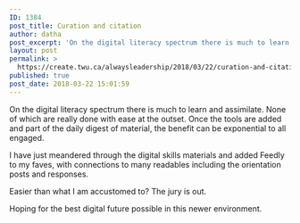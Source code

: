 ```yaml
---
ID: 1384
post_title: Curation and citation
author: datha
post_excerpt: 'On the digital literacy spectrum there is much to learn and assimilate. None of which are really done with ease at the outset. Once the tools are added and part of the daily digest of material, the benefit can be exponential to all engaged. I have just meandered through the digital skills materials and added &hellip; <p><a href="https://create.twu.ca/alwaysleadership/2018/03/22/curation-and-citation/">Continue reading<span> "Curation and citation"</span></a></p>'
layout: post
permalink: >
  https://create.twu.ca/alwaysleadership/2018/03/22/curation-and-citation/
published: true
post_date: 2018-03-22 15:01:59
---
```

On the digital literacy spectrum there is much to learn and assimilate. None of which are really done with ease at the outset. Once the tools are added and part of the daily digest of material, the benefit can be exponential to all engaged.

I have just meandered through the digital skills materials and added Feedly to my faves, with connections to many readables including the orientation posts and responses.

Easier than what I am accustomed to? The jury is out.

Hoping for the best digital future possible in this newer environment.